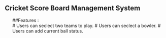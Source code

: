 ## Cricket Score Board Management System
<ul>
##Features :
  <br>
# Users can seclect two teams to play.
# Users can seclect a bowler.
# Users can add current ball status.
